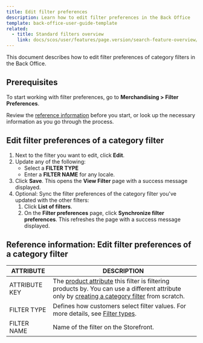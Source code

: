```yaml
---
title: Edit filter preferences
description: Learn how to edit filter preferences in the Back Office
template: back-office-user-guide-template
related:
  - title: Standard filters overview
    link: docs/scos/user/features/page.version/search-feature-overview/standard-filters-overview.html
---
```


This document describes how to edit filter preferences of category filters in the Back Office.

## Prerequisites

To start working with filter preferences, go to **Merchandising&nbsp;<span aria-label="and then">></span> Filter Preferences**.

Review the [reference information](#reference-information-edit-filter-preferences-of-a-category-filter) before you start, or look up the necessary information as you go through the process.

## Edit filter preferences of a category filter

1. Next to the filter you want to edit, click **Edit**.
2. Update any of the following:
    * Select a **FILTER TYPE**
    * Enter a **FILTER NAME** for any locale.
3. Click **Save**.
    This opens the **View Filter** page with a success message displayed.    
4. Optional: Sync the filter preferences of the category filter you've updated with the other filters:
    1. Click **List of filters**.
    2. On the **Filter preferences** page, click **Synchronize filter preferences**.
        This refreshes the page with a success message displayed.

## Reference information: Edit filter preferences of a category filter

| ATTRIBUTE | DESCRIPTION |
|-|-|
| ATTRIBUTE KEY | The [product attribute](/docs/pbc/all/product-information-management/{{page.version}}/feature-overviews/product-feature-overview/product-attributes-overview.html) this filter is filtering products by. You can use a different attribute only by [creating a category filter](/docs/scos/user/back-office-user-guides/{{page.version}}/merchandising/filter-preferences/define-filter-preferences.html) from scratch. |
| FILTER TYPE | Defines how customers select filter values. For more details, see [Filter types](/docs/scos/user/features/{{page.version}}/search-feature-overview/standard-filters-overview.html#filter-types).  |
| FILTER NAME | Name of the filter on the Storefront. |
